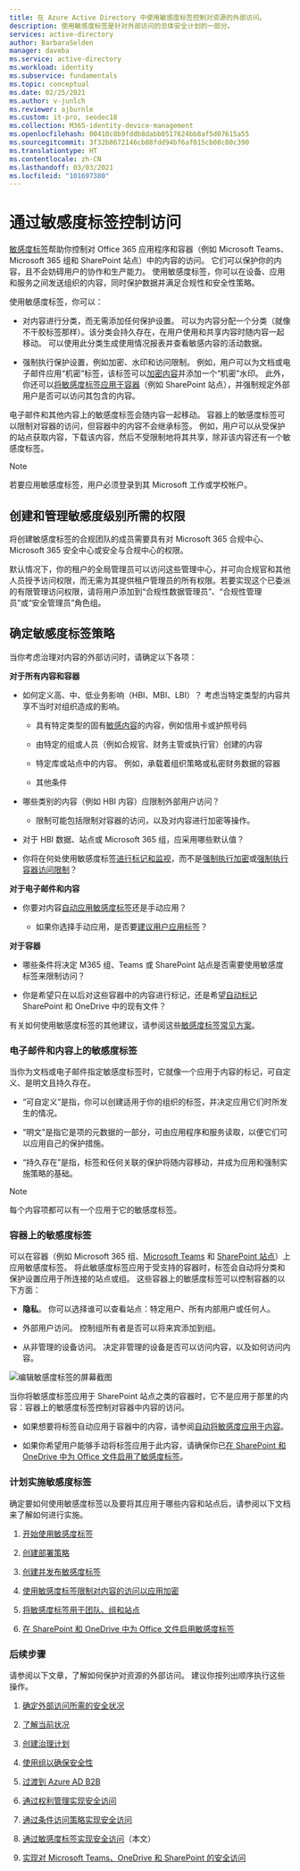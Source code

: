 ```yaml
---
title: 在 Azure Active Directory 中使用敏感度标签控制对资源的外部访问。
description: 使用敏感度标签是针对外部访问的总体安全计划的一部分。
services: active-directory
author: BarbaraSelden
manager: daveba
ms.service: active-directory
ms.workload: identity
ms.subservice: fundamentals
ms.topic: conceptual
ms.date: 02/25/2021
ms.author: v-junlch
ms.reviewer: ajburnle
ms.custom: it-pro, seodec18
ms.collection: M365-identity-device-management
ms.openlocfilehash: 00410c8b9fddb8dabb0517624bb8af5d07615a55
ms.sourcegitcommit: 3f32b8672146cb08fdd94bf6af015cb08c80c390
ms.translationtype: HT
ms.contentlocale: zh-CN
ms.lasthandoff: 03/03/2021
ms.locfileid: "101697380"
---
```

# <a name="control-access-with-sensitivity-labels"></a>通过敏感度标签控制访问 

[敏感度标签](https://docs.microsoft.com/microsoft-365/compliance/sensitivity-labels?view=o365-worldwide)帮助你控制对 Office 365 应用程序和容器（例如 Microsoft Teams、Microsoft 365 组和 SharePoint 站点）中的内容的访问。 它们可以保护你的内容，且不会妨碍用户的协作和生产能力。 使用敏感度标签，你可以在设备、应用和服务之间发送组织的内容，同时保护数据并满足合规性和安全性策略。 

使用敏感度标签，你可以：

* 对内容进行分类，而无需添加任何保护设置。 可以为内容分配一个分类（就像不干胶标签那样）。该分类会持久存在，在用户使用和共享内容时随内容一起移动。 可以使用此分类生成使用情况报表并查看敏感内容的活动数据。

* 强制执行保护设置，例如加密、水印和访问限制。 例如，用户可以为文档或电子邮件应用“机密”标签，该标签可以[加密内容](https://docs.microsoft.com/microsoft-365/compliance/encryption-sensitivity-labels?view=o365-worldwide)并添加一个“机密”水印。 此外，你还可以[将敏感度标签应用于容器](https://docs.microsoft.com/microsoft-365/compliance/sensitivity-labels-teams-groups-sites?view=o365-worldwide)（例如 SharePoint 站点），并强制规定外部用户是否可以访问其包含的内容。

电子邮件和其他内容上的敏感度标签会随内容一起移动。 容器上的敏感度标签可以限制对容器的访问，但容器中的内容不会继承标签。 例如，用户可以从受保护的站点获取内容，下载该内容，然后不受限制地将其共享，除非该内容还有一个敏感度标签。

 >[!NOTE]
>若要应用敏感度标签，用户必须登录到其 Microsoft 工作或学校帐户。 

 
## <a name="permissions-necessary-to-create-and-manage-sensitivity-levels"></a>创建和管理敏感度级别所需的权限

将创建敏感度标签的合规团队的成员需要具有对 Microsoft 365 合规中心、Microsoft 365 安全中心或安全与合规中心的权限。

默认情况下，你的租户的全局管理员可以访问这些管理中心，并可向合规官和其他人员授予访问权限，而无需为其提供租户管理员的所有权限。若要实现这个已委派的有限管理访问权限，请将用户添加到“合规性数据管理员”、“合规性管理员”或“安全管理员”角色组。

 

## <a name="determine-your-sensitivity-label-strategy"></a>确定敏感度标签策略

当你考虑治理对内容的外部访问时，请确定以下各项：

**对于所有内容和容器**

* 如何定义高、中、低业务影响（HBI、MBI、LBI）？ 考虑当特定类型的内容共享不当时对组织造成的影响。

   * 具有特定类型的固有[敏感内容](https://docs.microsoft.com/microsoft-365/compliance/apply-sensitivity-label-automatically?view=o365-worldwide)的内容，例如信用卡或护照号码

   * 由特定的组或人员（例如合规官、财务主管或执行官）创建的内容

   * 特定库或站点中的内容。 例如，承载着组织策略或私密财务数据的容器

   * 其他条件

* 哪些类别的内容（例如 HBI 内容）应限制外部用户访问？

   * 限制可能包括限制对容器的访问，以及对内容进行加密等操作。

* 对于 HBI 数据、站点或 Microsoft 365 组，应采用哪些默认值？

* 你将在何处使用敏感度标签[进行标记和监视](https://docs.microsoft.com/microsoft-365/compliance/sensitivity-labels?view=o365-worldwide)，而不是[强制执行加密](https://docs.microsoft.com/microsoft-365/compliance/encryption-sensitivity-labels?view=o365-worldwide)或[强制执行容器访问限制](https://docs.microsoft.com/microsoft-365/compliance/sensitivity-labels-teams-groups-sites?view=o365-worldwide)？

**对于电子邮件和内容**

* 你要对内容[自动应用敏感度标签](https://docs.microsoft.com/microsoft-365/compliance/apply-sensitivity-label-automatically?view=o365-worldwide)还是手动应用？

   * 如果你选择手动应用，是否要[建议用户应用标签](https://docs.microsoft.com/microsoft-365/compliance/apply-sensitivity-label-automatically?view=o365-worldwide)？

**对于容器**

* 哪些条件将决定 M365 组、Teams 或 SharePoint 站点是否需要使用敏感度标签来限制访问？

* 你是希望只在以后对这些容器中的内容进行标记，还是希望[自动标记](https://docs.microsoft.com/microsoft-365/compliance/apply-sensitivity-label-automatically?view=o365-worldwide) SharePoint 和 OneDrive 中的现有文件？

有关如何使用敏感度标签的其他建议，请参阅这些[敏感度标签常见方案](https://docs.microsoft.com/microsoft-365/compliance/get-started-with-sensitivity-labels?view=o365-worldwide)。

### <a name="sensitivity-labels-on-email-and-content"></a>电子邮件和内容上的敏感度标签

当你为文档或电子邮件指定敏感度标签时，它就像一个应用于内容的标记，可自定义、是明文且持久存在。 

* “可自定义”是指，你可以创建适用于你的组织的标签，并决定应用它们时所发生的情况。

* “明文”是指它是项的元数据的一部分，可由应用程序和服务读取，以便它们可以应用自己的保护措施。

* “持久存在”是指，标签和任何关联的保护将随内容移动，并成为应用和强制实施策略的基础。

 

> [!NOTE]
> 每个内容项都可以有一个应用于它的敏感度标签。


### <a name="sensitivity-labels-on-containers"></a>容器上的敏感度标签

可以在容器（例如 Microsoft 365 组、[Microsoft Teams](https://docs.microsoft.com/microsoft-365/compliance/sensitivity-labels-teams-groups-sites?view=o365-worldwide) 和 [SharePoint 站点](https://docs.microsoft.com/microsoft-365/compliance/sensitivity-labels-teams-groups-sites?view=o365-worldwide)）上应用敏感度标签。 将此敏感度标签应用于受支持的容器时，标签会自动将分类和保护设置应用于所连接的站点或组。 这些容器上的敏感度标签可以控制容器的以下方面：

* **隐私**。 你可以选择谁可以查看站点：特定用户、所有内部用户或任何人。

* 外部用户访问。 控制组所有者是否可以将来宾添加到组。

* 从非管理的设备访问。 决定非管理的设备是否可以访问内容，以及如何访问内容。

 

![编辑敏感度标签的屏幕截图](./media/secure-external-access/8-edit-label.png)

 

当你将敏感度标签应用于 SharePoint 站点之类的容器时，它不是应用于那里的内容：容器上的敏感度标签控制对容器中内容的访问。 

* 如果想要将标签自动应用于容器中的内容，请参阅[自动将敏感度应用于内容](https://docs.microsoft.com/microsoft-365/compliance/apply-sensitivity-label-automatically?view=o365-worldwide)。

* 如果你希望用户能够手动将标签应用于此内容，请确保你已[在 SharePoint 和 OneDrive 中为 Office 文件启用了敏感度标签](https://docs.microsoft.com/microsoft-365/compliance/sensitivity-labels-sharepoint-onedrive-files?view=o365-worldwide)。

### <a name="plan-to-implement-sensitivity-labels"></a>计划实施敏感度标签

确定要如何使用敏感度标签以及要将其应用于哪些内容和站点后，请参阅以下文档来了解如何进行实施。

1. [开始使用敏感度标签](https://docs.microsoft.com/microsoft-365/compliance/get-started-with-sensitivity-labels?view=o365-worldwide)

2. [创建部署策略](https://docs.microsoft.com/microsoft-365/compliance/get-started-with-sensitivity-labels?view=o365-worldwide)

3. [创建并发布敏感度标签](https://docs.microsoft.com/microsoft-365/compliance/create-sensitivity-labels?view=o365-worldwide)

4. [使用敏感度标签限制对内容的访问以应用加密](https://docs.microsoft.com/microsoft-365/compliance/encryption-sensitivity-labels?view=o365-worldwide)

5. [将敏感度标签用于团队、组和站点](https://docs.microsoft.com/microsoft-365/compliance/sensitivity-labels-teams-groups-sites?view=o365-worldwide)

6. [在 SharePoint 和 OneDrive 中为 Office 文件启用敏感度标签](https://docs.microsoft.com/microsoft-365/compliance/sensitivity-labels-sharepoint-onedrive-files?view=o365-worldwide)

### <a name="next-steps"></a>后续步骤

请参阅以下文章，了解如何保护对资源的外部访问。 建议你按列出顺序执行这些操作。

1. [确定外部访问所需的安全状况](1-secure-access-posture.md)

2. [了解当前状况](2-secure-access-current-state.md)

3. [创建治理计划](3-secure-access-plan.md)

4. [使用组以确保安全性](4-secure-access-groups.md)

5. [过渡到 Azure AD B2B](5-secure-access-b2b.md)

6. [通过权利管理实现安全访问](6-secure-access-entitlement-managment.md)

7. [通过条件访问策略实现安全访问](7-secure-access-conditional-access.md)

8. [通过敏感度标签实现安全访问](8-secure-access-sensitivity-labels.md)（本文）

9. [实现对 Microsoft Teams、OneDrive 和 SharePoint 的安全访问](9-secure-access-teams-sharepoint.md)
